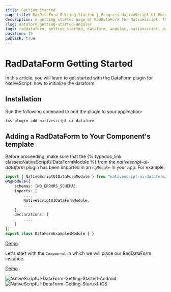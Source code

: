 ```yaml
---
title: Getting Started
page_title: RadDataForm Getting Started | Progress NativeScript UI Documentation
description: A getting started page of RadDataForm for NativeScript. This article explains what are the steps to use a DataForm in NativeScript project
slug: dataform-getting-started-angular
tags: raddataform, getting started, dataform, angular, nativescript, professional, ui
position: 15
publish: true
---
```


# RadDataForm Getting Started

In this article, you will learn to get started with the DataForm plugin for NativeScript: how to initialize the dataform.

## Installation

Run the following command to add the plugin to your application:

``` Shell
tns plugin add nativescript-ui-dataform
```

## Adding a RadDataForm to Your Component's template

Before proceeding, make sure that the {% typedoc_link classes:NativeScriptUIDataFormModule %} from the *nativescript-ui-dataform* plugin has been imported in an `ngModule` in your app. For example:

``` TypeScript
import { NativeScriptUIDataFormModule } from "nativescript-ui-dataform/angular";
@NgModule({
    schemas: [NO_ERRORS_SCHEMA],
    imports: [
        ....
        NativeScriptUIDataFormModule,
        ....
    ],
    declarations: [
        ....
    ]
})
export class DataFormExamplesModule { }
```

[Demo](https://github.com/NativeScript/nativescript-ui-samples-angular/blob/master/dataform/app/examples/dataform-examples.module.ts).

Let's start with the `Component` in which we will place our RadDataForm instance.

<snippet id='angular-dataform-getting-started-html'/>
<snippet id='angular-dataform-getting-started-context'/>

[Demo](https://github.com/NativeScript/nativescript-ui-samples-angular/tree/d98b5371644d1e34fa5506886dd0ea48b5d35ddb/dataform/app/examples/getting-started)

![NativeScriptUI-DataForm-Getting-Started-Android](../../img/ns_ui/dataform-start-source-android.png "DataForm in Android") ![NativeScriptUI-DataForm-Getting-Started-iOS](../../img/ns_ui/dataform-start-source-ios.png "DataForm in iOS")
